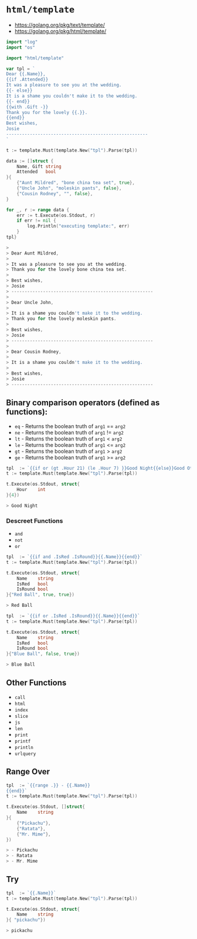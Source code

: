 # `html/template`

- https://golang.org/pkg/text/template/
- https://golang.org/pkg/html/template/

```go
import "log"
import "os"
```

```go
import "html/template"
```

```go
var tpl = `
Dear {{.Name}},
{{if .Attended}}
It was a pleasure to see you at the wedding.
{{- else}}
It is a shame you couldn't make it to the wedding.
{{- end}}
{{with .Gift -}}
Thank you for the lovely {{.}}.
{{end}}
Best wishes,
Josie
------------------------------------------------------
`
```

```go
t := template.Must(template.New("tpl").Parse(tpl))
```

```go
data := []struct {
	Name, Gift string
	Attended   bool
}{
	{"Aunt Mildred", "bone china tea set", true},
	{"Uncle John", "moleskin pants", false},
	{"Cousin Rodney", "", false},
}
```

```go
for _, r := range data {
	err := t.Execute(os.Stdout, r)
	if err != nil {
		log.Println("executing template:", err)
	}
tpl}

> 
> Dear Aunt Mildred,
> 
> It was a pleasure to see you at the wedding.
> Thank you for the lovely bone china tea set.
> 
> Best wishes,
> Josie
> ------------------------------------------------------
> 
> Dear Uncle John,
> 
> It is a shame you couldn't make it to the wedding.
> Thank you for the lovely moleskin pants.
> 
> Best wishes,
> Josie
> ------------------------------------------------------
> 
> Dear Cousin Rodney,
> 
> It is a shame you couldn't make it to the wedding.
> 
> Best wishes,
> Josie
> ------------------------------------------------------
```

## Binary comparison operators (defined as functions):

* `eq` - Returns the boolean truth of `arg1` == `arg2`
* `ne` - Returns the boolean truth of `arg1` != `arg2`
* `lt` - Returns the boolean truth of `arg1` < `arg2`
* `le` - Returns the boolean truth of `arg1` <= `arg2`
* `gt` - Returns the boolean truth of `arg1` > `arg2`
* `ge` - Returns the boolean truth of `arg1` >= `arg2`

```go
tpl  := `{{if or (gt .Hour 21) (le .Hour 7) }}Good Night{{else}}Good Other Time of the 24 hours{{end}}`
t := template.Must(template.New("tpl").Parse(tpl))

t.Execute(os.Stdout, struct{
    Hour    int 
}{4})

> Good Night
```

### Descreet Functions 

* `and` 
* `not`
* `or`

```go
tpl  := `{{if and .IsRed .IsRound}}{{.Name}}{{end}}`
t := template.Must(template.New("tpl").Parse(tpl))

t.Execute(os.Stdout, struct{
    Name    string 
    IsRed   bool
    IsRound bool
}{"Red Ball", true, true})

> Red Ball
```

```go
tpl  := `{{if or .IsRed .IsRound}}{{.Name}}{{end}}`
t := template.Must(template.New("tpl").Parse(tpl))

t.Execute(os.Stdout, struct{
    Name    string 
    IsRed   bool
    IsRound bool
}{"Blue Ball", false, true})

> Blue Ball
```

## Other Functions 

* `call` 
* `html` 
* `index` 
* `slice` 
* `js` 
* `len`
* `print` 
* `printf` 
* `println`
* `urlquery` 

## Range Over

```go
tpl  := `{{range .}} - {{.Name}} 
{{end}}`
t := template.Must(template.New("tpl").Parse(tpl))

t.Execute(os.Stdout, []struct{
    Name    string
}{
    {"Pickachu"},
    {"Ratata"},
    {"Mr. Mime"},
})

> - Pickachu
> - Ratata
> - Mr. Mime
```

## Try 

```go
tpl  := `{{.Name}}`
t := template.Must(template.New("tpl").Parse(tpl))

t.Execute(os.Stdout, struct{
    Name    string
}{ "pickachu"})

> pickachu
```